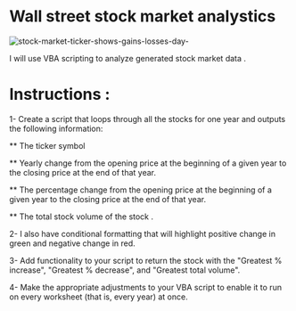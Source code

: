#  Wall street stock market analystics
![stock-market-ticker-shows-gains-losses-day-](https://user-images.githubusercontent.com/113273722/207961828-a89cf34b-8bd1-49fc-bad6-00bf254b5c47.jpg)


I will use VBA scripting to analyze generated stock market data .

# Instructions :

1- Create a script that loops through all the stocks for one year and outputs the following information:

** The ticker symbol

** Yearly change from the opening price at the beginning of a given year to the closing price at the end of that year.

** The percentage change from the opening price at the beginning of a given year to the closing price at the end of that year.

** The total stock volume of the stock .

2- I also have conditional formatting that will highlight positive change in green and negative change in red.


3- Add functionality to your script to return the stock with the "Greatest % increase", "Greatest % decrease", and "Greatest total volume".


4- Make the appropriate adjustments to your VBA script to enable it to run on every worksheet (that is, every year) at once.
